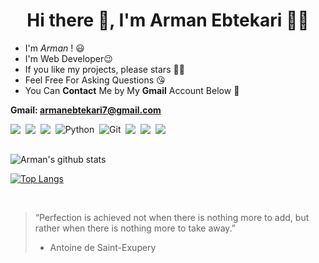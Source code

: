 <h1 align='center'> Hi there 👋, I'm Arman Ebtekari  👨‍💻</h1>


- I'm *Arman* ! :smiley: <br>
- I'm Web Developer:wink: <br>
- If you like my projects, please stars 🌟🙏 <br>
- Feel Free For Asking Questions :kissing_heart: <br>
- You Can **Contact** Me by My **Gmail** Account Below :facepunch: <br>

**Gmail: armanebtekari7@gmail.com**

<div style="display: flex;">
  <img src="https://img.shields.io/badge/html5%20-%23e34f26.svg?&style=for-the-badge&logo=html5&logoColor=white" />&nbsp;&nbsp;<img src="https://img.shields.io/badge/CSS3-1572B6?&style=for-the-badge&logo=css3&logoColor=white" />&nbsp;&nbsp;<img src="https://img.shields.io/badge/JavaScript-F7DF1E?style=for-the-badge&logo=javascript&logoColor=black" />&nbsp;&nbsp;
  <img alt="Python" src="https://img.shields.io/badge/python%20-%2314354C.svg?&style=for-the-badge&logo=python&logoColor=white"/>&nbsp;&nbsp;
  <img alt="Git" src="https://img.shields.io/badge/git%20-%23F05033.svg?&style=for-the-badge&logo=git&logoColor=white"/>&nbsp;&nbsp;
<a href="https://twitter.com/armanebteakri"><img src="https://img.shields.io/badge/twitter-%231DA1F2.svg?&style=for-the-badge&logo=twitter&logoColor=white" /></a>&nbsp;&nbsp;
  <a href="https://www.linkedin.com/in/arman-ebtekari-794aa9227/"><img src="https://img.shields.io/badge/linkedin-%230077B5.svg?&style=for-the-badge&logo=linkedin&logoColor=white" /></a>&nbsp;&nbsp;
    <img src="https://img.shields.io/badge/gmail-%23D14836.svg?&style=for-the-badge&logo=gmail&logoColor=white" />
</div>



<br>

![Arman's github stats](https://github-readme-stats.vercel.app/api?username=armanebtekari&show_icons=true&theme=gotham) <br>

[![Top Langs](https://github-readme-stats.vercel.app/api/top-langs/?username=armanebtekari&theme=gotham&layout=compact)](https://github.com/armanebtekari/armanebtekari)

<br>

> “Perfection is achieved not when there is nothing more to add, but rather when there is nothing more to take away.”
> - Antoine de Saint-Exupery

<br>
